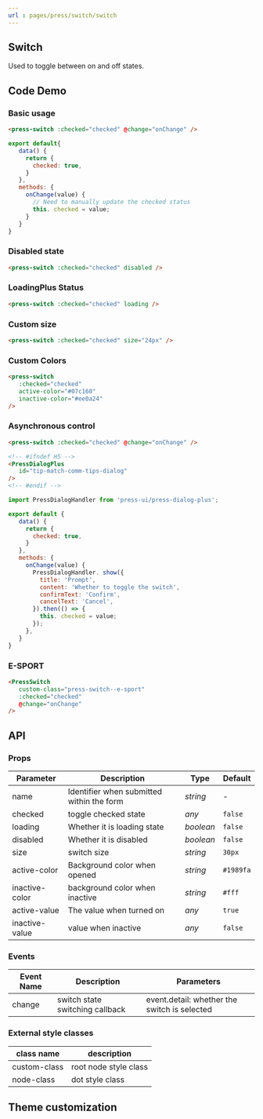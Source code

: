 ```yaml
---
url : pages/press/switch/switch
---
```


## Switch 


Used to toggle between on and off states.

## Code Demo

### Basic usage

```html
<press-switch :checked="checked" @change="onChange" />
```

```javascript
export default{
   data() {
     return {
       checked: true,
     }
   },
   methods: {
     onChange(value) {
       // Need to manually update the checked status
       this. checked = value;
     }
   }
}
```

### Disabled state

```html
<press-switch :checked="checked" disabled />
```

### LoadingPlus Status

```html
<press-switch :checked="checked" loading />
```

### Custom size

```html
<press-switch :checked="checked" size="24px" />
```

### Custom Colors

```html
<press-switch
   :checked="checked"
   active-color="#07c160"
   inactive-color="#ee0a24"
/>
```

### Asynchronous control

```html
<press-switch :checked="checked" @change="onChange" />

<!-- #ifndef H5 -->
<PressDialogPlus
   id="tip-match-comm-tips-dialog"
/>
<!-- #endif -->
```

```js
import PressDialogHandler from 'press-ui/press-dialog-plus';

export default {
   data() {
     return {
       checked: true,
     }
   },
   methods: {
     onChange(value) {
       PressDialogHandler. show({
         title: 'Prompt',
         content: 'Whether to toggle the switch',
         confirmText: 'Confirm',
         cancelText: 'Cancel',
       }).then(() => {
         this. checked = value;
       });
     },
   }
}
```

### E-SPORT

```html
<PressSwitch
   custom-class="press-switch--e-sport"
   :checked="checked"
   @change="onChange"
/>
```

## API

### Props

| Parameter      | Description                               | Type      | Default   |
| -------------- | ----------------------------------------- | --------- | --------- |
| name           | Identifier when submitted within the form | _string_  | -         |
| checked        | toggle checked state                      | _any_     | `false`   |
| loading        | Whether it is loading state               | _boolean_ | `false`   |
| disabled       | Whether it is disabled                    | _boolean_ | `false`   |
| size           | switch size                               | _string_  | `30px`    |
| active-color   | Background color when opened              | _string_  | `#1989fa` |
| inactive-color | background color when inactive            | _string_  | `#fff`    |
| active-value   | The value when turned on                  | _any_     | `true`    |
| inactive-value | value when inactive                       | _any_     | `false`   |

### Events

| Event Name | Description                     | Parameters                                   |
| ---------- | ------------------------------- | -------------------------------------------- |
| change     | switch state switching callback | event.detail: whether the switch is selected |

### External style classes

| class name   | description           |
| ------------ | --------------------- |
| custom-class | root node style class |
| node-class   | dot style class       |

## Theme customization

<theme-config />